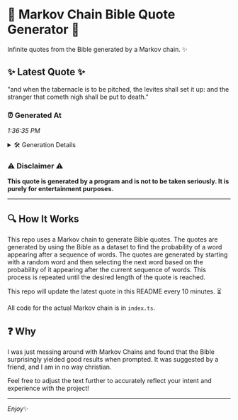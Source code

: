 # 📖 Markov Chain Bible Quote Generator 📖

Infinite quotes from the Bible generated by a Markov chain. ✨

## ✨ Latest Quote ✨
"and when the tabernacle is to be pitched, the levites shall set it up: and the stranger that cometh nigh shall be put to death."

### ⏰ Generated At
*1:36:35 PM*

<details>
    <summary>🛠️ Generation Details</summary>
    <p>
        <strong>🌱 Seed:</strong> and<br>
        <strong>🔄 Iterations:</strong> 24<br>
        <strong>📜 Context History:</strong><br>[ and ]: when<br>[ and, when ]: the<br>[ and, when, the ]: tabernacle<br>[ and, when, the, tabernacle ]: is<br>[ and, when, the, tabernacle, is ]: to<br>[ and, when, the, tabernacle, is, to ]: be<br>[ when, the, tabernacle, is, to, be ]: pitched,<br>[ the, tabernacle, is, to, be, pitched, ]: the<br>[ tabernacle, is, to, be, pitched,, the ]: levites<br>[ is, to, be, pitched,, the, levites ]: shall<br>[ to, be, pitched,, the, levites, shall ]: set<br>[ be, pitched,, the, levites, shall, set ]: it<br>[ pitched,, the, levites, shall, set, it ]: up:<br>[ the, levites, shall, set, it, up: ]: and<br>[ levites, shall, set, it, up:, and ]: the<br>[ shall, set, it, up:, and, the ]: stranger<br>[ set, it, up:, and, the, stranger ]: that<br>[ it, up:, and, the, stranger, that ]: cometh<br>[ up:, and, the, stranger, that, cometh ]: nigh<br>[ and, the, stranger, that, cometh, nigh ]: shall<br>[ the, stranger, that, cometh, nigh, shall ]: be<br>[ stranger, that, cometh, nigh, shall, be ]: put<br>[ that, cometh, nigh, shall, be, put ]: to<br>[ cometh, nigh, shall, be, put, to ]: death.<br>
    </p>
</details>

### ⚠️ Disclaimer ⚠️
**This quote is generated by a program and is not to be taken seriously. It is purely for entertainment purposes.**

---

## 🔍 How It Works

This repo uses a Markov chain to generate Bible quotes. The quotes are generated by using the Bible as a dataset to find the probability of a word appearing after a sequence of words. The quotes are generated by starting with a random word and then selecting the next word based on the probability of it appearing after the current sequence of words. This process is repeated until the desired length of the quote is reached.

This repo will update the latest quote in this README every 10 minutes. ⏳

All code for the actual Markov chain is in `index.ts`.

## ❓ Why

I was just messing around with Markov Chains and found that the Bible surprisingly yielded good results when prompted. 
It was suggested by a friend, and I am in no way christian.

Feel free to adjust the text further to accurately reflect your intent and experience with the project!

---

*Enjoy*✨
